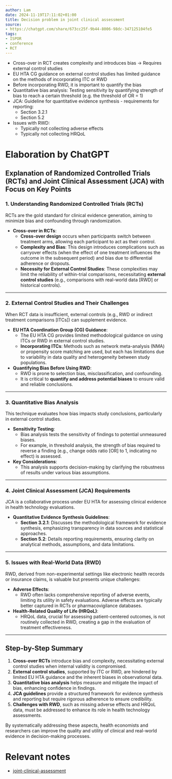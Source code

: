```yaml
---
author: Lam
date: 2024-11-19T17:11:02+01:00
title: Decision problem in joint clinical assessment
source:
- https://chatgpt.com/share/673cc25f-9b44-8006-98dc-347125104fe5 
tags:
- ISPOR
- conference
- RCT
---
```


- Cross-over in RCT creates complexity and introduces bias $\to$ Requires external control studies
- EU HTA CG guidance on external control studies has limited guidance on the methods of incorporating ITC or RWD
- Before incorporating RWD, it is important to quantify the bias
- Quantitative bias analysis: Testing sensitivity by quantifying strength of bias to reach a certain threshold (e.g. the threshold of OR = 1)
- JCA: Guideline for quantitative evidence synthesis - requirements for reporting:
  - Section 3.2.1
  - Section 5.2
- Issues with RWD:
  - Typically not collecting adverse effects
  - Typically not collecting HRQoL

# Elaboration by ChatGPT

## Explanation of Randomized Controlled Trials (RCTs) and Joint Clinical Assessment (JCA) with Focus on Key Points

### 1. **Understanding Randomized Controlled Trials (RCTs)**  

RCTs are the gold standard for clinical evidence generation, aiming to minimize bias and confounding through randomization.  
   - **Cross-over in RCTs**:  
     - **Cross-over design** occurs when participants switch between treatment arms, allowing each participant to act as their control.
     - **Complexity and Bias**: This design introduces complications such as carryover effects (when the effect of one treatment influences the outcome in the subsequent period) and bias due to differential adherence or dropouts.
     - **Necessity for External Control Studies**: These complexities may limit the reliability of within-trial comparisons, necessitating **external control studies** (e.g., comparisons with real-world data [RWD] or historical controls).

---

### 2. **External Control Studies and Their Challenges**  

When RCT data is insufficient, external controls (e.g., RWD or indirect treatment comparisons [ITCs]) can supplement evidence.  
   - **EU HTA Coordination Group (CG) Guidance**:  
     - The EU HTA CG provides limited methodological guidance on using ITCs or RWD in external control studies.
     - **Incorporating ITCs**: Methods such as network meta-analysis (NMA) or propensity score matching are used, but each has limitations due to variability in data quality and heterogeneity between study populations.
   - **Quantifying Bias Before Using RWD**:  
     - RWD is prone to selection bias, misclassification, and confounding.
     - It is critical to **quantify and address potential biases** to ensure valid and reliable conclusions.

---

### 3. **Quantitative Bias Analysis**  

This technique evaluates how bias impacts study conclusions, particularly in external control studies.
   - **Sensitivity Testing**:  
     - Bias analysis tests the sensitivity of findings to potential unmeasured biases.
     - For example, in threshold analysis, the strength of bias required to reverse a finding (e.g., change odds ratio [OR] to 1, indicating no effect) is assessed.
   - **Key Considerations**:  
     - This analysis supports decision-making by clarifying the robustness of results under various bias assumptions.

---

### 4. **Joint Clinical Assessment (JCA) Requirements**  

JCA is a collaborative process under EU HTA for assessing clinical evidence in health technology evaluations.  
   - **Quantitative Evidence Synthesis Guidelines**:  
     - **Section 3.2.1**: Discusses the methodological framework for evidence synthesis, emphasizing transparency in data sources and statistical approaches.
     - **Section 5.2**: Details reporting requirements, ensuring clarity on analytical methods, assumptions, and data limitations.

---

### 5. **Issues with Real-World Data (RWD)**  

RWD, derived from non-experimental settings like electronic health records or insurance claims, is valuable but presents unique challenges:  
   - **Adverse Effects**:  
     - RWD often lacks comprehensive reporting of adverse events, limiting its utility in safety evaluations. Adverse effects are typically better captured in RCTs or pharmacovigilance databases.
   - **Health-Related Quality of Life (HRQoL)**:  
     - HRQoL data, crucial for assessing patient-centered outcomes, is not routinely collected in RWD, creating a gap in the evaluation of treatment effectiveness.

---

## Step-by-Step Summary
1. **Cross-over RCTs** introduce bias and complexity, necessitating external control studies when internal validity is compromised.
2. **External control studies**, supported by ITC or RWD, are hindered by limited EU HTA guidance and the inherent biases in observational data.
3. **Quantitative bias analysis** helps measure and mitigate the impact of bias, enhancing confidence in findings.
4. **JCA guidelines** provide a structured framework for evidence synthesis and reporting but require rigorous adherence to ensure credibility.
5. **Challenges with RWD**, such as missing adverse effects and HRQoL data, must be addressed to enhance its role in health technology assessments.

By systematically addressing these aspects, health economists and researchers can improve the quality and utility of clinical and real-world evidence in decision-making processes.

# Relevant notes

- [joint-clinical-assessment](Resources/joint-clinical-assessment.md) 
